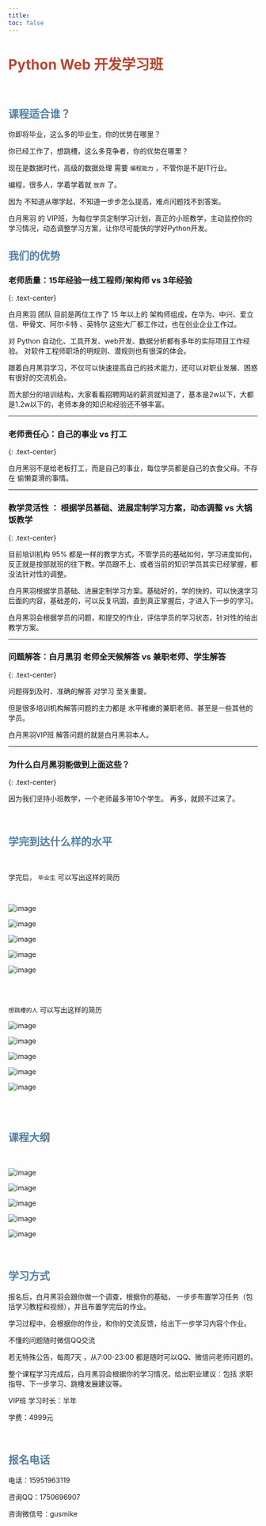 ```yaml
---
title: 
toc: false
---
```


<h1 class="text-center" style="color: #b94532;">Python Web 开发学习班</h1>

<br>


<h2 class="text-center" style="color: #5480a5;">课程适合谁？</h2>

你即将毕业，这么多的毕业生，你的优势在哪里？

你已经工作了，想跳槽，这么多竞争者，你的优势在哪里？

现在是数据时代，高级的数据处理 需要 ```编程能力``` ，不管你是不是IT行业。

编程，很多人，学着学着就 ```放弃``` 了。

因为 不知道从哪学起，不知道一步步怎么提高，难点问题找不到答案。

白月黑羽 的 VIP班，为每位学员定制学习计划，真正的小班教学，主动监控你的学习情况，动态调整学习方案，让你尽可能快的学好Python开发。



<h2 class="text-center" style="color: #5480a5;">我们的优势</h2>


### 老师质量：15年经验一线工程师/架构师 vs 3年经验
{: .text-center}

白月黑羽  团队 目前是两位工作了 15 年以上的 架构师组成，在华为、中兴、爱立信、甲骨文、阿尔卡特 、英特尔 这些大厂都工作过，也在创业企业工作过。

对 Python 自动化、工具开发、web开发、数据分析都有多年的实际项目工作经验。
对软件工程师职场的明规则、潜规则也有很深的体会。

跟着白月黑羽学习，不仅可以快速提高自己的技术能力，还可以对职业发展、困惑有很好的交流机会。

而大部分的培训结构，大家看看招聘网站的薪资就知道了，基本是2w以下，大都是1.2w以下的，老师本身的知识和经验还不够丰富。

------
### 老师责任心：自己的事业 vs 打工
{: .text-center}

白月黑羽不是给老板打工，而是自己的事业，每位学员都是自己的衣食父母。不存在 偷懒耍滑的事情。

---

### 教学灵活性 ： 根据学员基础、进展定制学习方案，动态调整 vs  大锅饭教学
{: .text-center}

目前培训机构 95% 都是一样的教学方式，不管学员的基础如何，学习进度如何，反正就是按部就班的往下教。学员跟不上、或者当前的知识学员其实已经掌握，都没法针对性的调整。

白月黑羽根据学员基础、进展定制学习方案。基础好的，学的快的，可以快速学习后面的内容，基础差的，可以反复巩固，直到真正掌握后，才进入下一步的学习。

白月黑羽会根据学员的问题，和提交的作业，评估学员的学习状态，针对性的给出教学方案。

----

### 问题解答：白月黑羽 老师全天候解答 vs 兼职老师、学生解答
{: .text-center}

问题得到及时、准确的解答 对学习 至关重要。

但是很多培训机构解答问题的主力都是 水平稚嫩的兼职老师、甚至是一些其他的学员。

白月黑羽VIP班 解答问题的就是白月黑羽本人。 

---

### 为什么白月黑羽能做到上面这些？
{: .text-center}

因为我们坚持小班教学，一个老师最多带10个学生。 再多，就顾不过来了。


<br>

<h2 class="text-center" style="color: #5480a5;">学完到达什么样的水平</h2>

<br>

学完后， ```毕业生``` 可以写出这样的简历

<br>

![image](https://user-images.githubusercontent.com/36462795/53170199-7d416c80-361a-11e9-8bd3-557e21bb5ab2.png)


![image](https://user-images.githubusercontent.com/36462795/53170232-964a1d80-361a-11e9-81f8-3fd753e6065b.png)


![image](https://user-images.githubusercontent.com/36462795/53170310-cabdd980-361a-11e9-8e2b-836bb833f5e8.png)


![image](https://user-images.githubusercontent.com/36462795/53170363-e923d500-361a-11e9-9228-4b3ce1472e38.png)


![image](https://user-images.githubusercontent.com/36462795/53170420-05c00d00-361b-11e9-8205-92584d5adbf0.png)

<br><br>




```想跳槽的人``` 可以写出这样的简历
<br>

![image](http://v.python666.vip/file/etc/adv/resume-1.png)

![image](http://v.python666.vip/file/etc/adv/resume-2.png)

![image](http://v.python666.vip/file/etc/adv/resume-3.png)

![image](http://v.python666.vip/file/etc/adv/resume-4.png)

![image](http://v.python666.vip/file/etc/adv/resume-5.png)


<br><br>



<h2 class="text-center" style="color: #5480a5;">课程大纲</h2>

<br>

![image](http://v.python666.vip/file/etc/adv/1.png)

![image](http://v.python666.vip/file/etc/adv/2.png)

![image](http://v.python666.vip/file/etc/adv/3.png)

![image](http://v.python666.vip/file/etc/adv/4.png)

![image](http://v.python666.vip/file/etc/adv/5.png)


<br>

<h2 class="text-center" style="color: #5480a5;">学习方式</h2>

报名后，白月黑羽会跟你做一个调查，根据你的基础， 一步步布置学习任务（包括学习教程和视频），并且布置学完后的作业。

学习过程中，会根据你的作业，和你的交流反馈，给出下一步学习内容个作业。

不懂的问题随时微信QQ交流

若无特殊公告，每周7天 ，从7:00-23:00 都是随时可以QQ、微信问老师问题的。

整个课程学习完成后，白月黑羽会根据你的学习情况，给出职业建议：包括 求职指导、下一步学习、跳槽发展建议等。

VIP班 学习时长：半年

学费：4999元


<br>

<h2 class="text-center" style="color: #5480a5;">报名电话</h2>


电话：15951963119

咨询QQ：1750696907

咨询微信号：gusmike
